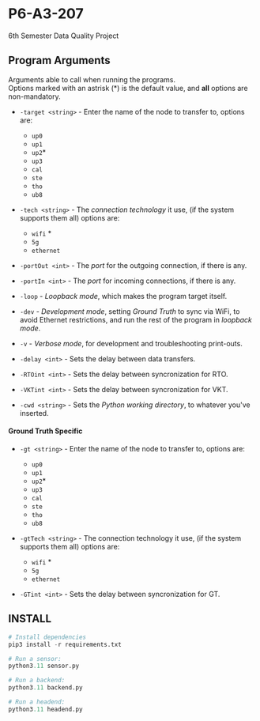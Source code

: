 # P6-A3-207
6th Semester Data Quality Project

## Program Arguments
Arguments able to call when running the programs.  
Options marked with an astrisk (*) is the default value, and **all** options are non-mandatory.

- `-target <string>` - Enter the name of the node to transfer to, options are:
  - `up0`
  - `up1`
  - `up2`*
  - `up3`
  - `cal`
  - `ste`
  - `tho`
  - `ub8`

- `-tech <string>` - The *connection technology* it use, (if the system supports them all) options are:
  - `wifi` *
  - `5g` 
  - `ethernet`  

- `-portOut <int>` - The *port* for the outgoing connection, if there is any. 

- `-portIn <int>` - The *port* for incoming connections, if there is any.   

- `-loop` - *Loopback mode*, which makes the program target itself.   

- `-dev` - *Development mode*, setting *Ground Truth* to sync via WiFi, to avoid Ethernet restrictions, and run the rest of the program in *loopback mode*.   

- `-v` - *Verbose mode*, for development and troubleshooting print-outs.   

- `-delay <int>` - Sets the delay between data transfers.   

- `-RTOint <int>` - Sets the delay between syncronization for RTO.   

- `-VKTint <int>` - Sets the delay between syncronization for VKT.   

- `-cwd <string>` - Sets the *Python working directory*, to whatever you've inserted.
   

#### Ground Truth Specific
- `-gt <string>` - Enter the name of the node to transfer to, options are:
  - `up0`
  - `up1`
  - `up2`*
  - `up3`
  - `cal`
  - `ste`
  - `tho`
  - `ub8`  

- `-gtTech <string>` - The connection technology it use, (if the system supports them all) options are:
  - `wifi` *
  - `5g` 
  - `ethernet`  

- `-GTint <int>` - Sets the delay between syncronization for GT.   


## INSTALL
```py
# Install dependencies
pip3 install -r requirements.txt

# Run a sensor:
python3.11 sensor.py

# Run a backend:
python3.11 backend.py

# Run a headend:
python3.11 headend.py
```